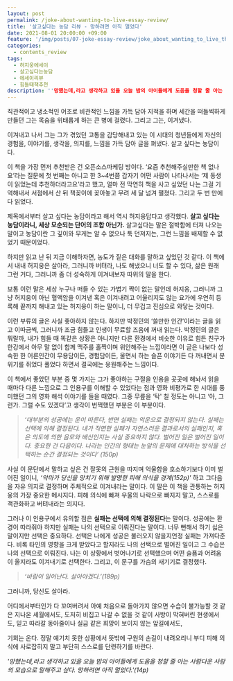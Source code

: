 ```yaml
---
layout: post
permalink: /joke-about-wanting-to-live-essay-review/
title: '살고싶다는 농담 리뷰 - 망하려면 아직 멀었다'
date: 2021-08-01 20:00:00 +09:00
feature: '/img/posts/07-joke-essay-review/joke_about_wanting_to_live_thum.png'
categories:
  - contents_review
tags:
  - 허지웅에세이
  - 살고싶다는농담
  - 에세이리뷰
  - 힘들때책추천
description: ''망했는데,라고 생각하고 있을 오늘 밤의 아이들에게 도움을 청할 줄 아는 사람다운 사람의 모습으로 말해주고 싶다. 망하려면 아직 멀었다.'(14p)'
---
```


직관적이고 냉소적인 어조로 비관적인 느낌을 가득 담아 지적을 하며 세간을 떠들썩하게 만들던 그는 목숨을 위태롭게 하는 큰 병에 걸렸다. 그리고 그는, 이겨냈다.

이겨내고 나서 그는 그가 겪었던 고통을 감당해내고 있는 이 시대의 청년들에게 자신의 경험을, 이야기를, 생각을, 의지를, 느낌을 가득 담아 글을 펴냈다. 살고 싶다는 농담이다.

이 책을 가장 먼저 추천받은 건 오픈소스마케팅 방이다. ‘요즘 추천해주실만한 책 없나요’라는 질문에 첫 번째는 아니고 한 3~4번쯤 갑자기 어떤 사람이 나타나서는 ‘제 동생이 읽었는데 추천하더라고요’라고 했고, 얼마 전 막연히 책을 사고 싶었던 나는 그걸 기억해내서 서점에서 산 뒤 책꽂이에 꽂아놓고 무려 세 달 넘겨 펼쳤다. 그리고 두 번 만에 다 읽었다.

제목에서부터 살고 싶다는 농담이라고 해서 역시 허지웅답다고 생각했다. **살고 싶다는 농담이라니, 세상 모순되는 단어의 조합 아닌가.** 살고싶다는 말은 절박함에 터져 나오는 말이고 농담이란 그 깊이와 무게는 알 수 없으나 툭 던져지는, 그런 느낌을 배제할 수 없었기 때문이었다.

하지만 읽고 난 뒤 지금 이해하자면, 농도가 짙은 대화를 말하고 싶었던 것 같다. 이 책에서 내내 허지웅은 살아라, 그러니까 버텨라, 나도 해냈으니 너도 할 수 있다, 삶은 원래 그런 거다, 그러니까 좀 더 성숙하게 이겨내보자 따위의 말을 한다.

보통 이런 말은 세상 누구나 떠들 수 있는 가볍기 짝이 없는 말인데 허지웅, 그러니까 그냥 허지웅이 아닌 혈액암을 이겨낸 혹은 이겨내려고 어울리지도 않는 요가에 우연히 등록해 끝까지 해내고 있는 허지웅이 하는 말이니, 더 무겁고 진심으로 와닿는 것이다.

이런 부류의 글은 사실 좋아하지 않는다. 하지만 박정민의 ‘쓸만한 인간’이라는 글을 읽고 이따금씩, 그러니까 조금 힘들고 인생이 무료할 즈음에 꺼내 읽는다. 박정민의 글은 뭐랄까, 내가 힘들 때 똑같은 상황은 아니지만 다른 환경에서 비슷한 이유로 힘든 친구가 한강에서 아무 말 없이 함께 맥주를 홀짝이며 위안해주는 느낌이라면 이 글은 나보다 성숙한 한 어른인간이 무용담이든, 경험담이든, 울면서 하는 슬픈 이야기든 다 꺼내면서 분위기를 쥐었다 풀었다 하면서 결국에는 응원해주는 느낌이다.

이 책에서 좋았던 부분 중 몇 가지는 그가 좋아하는 구절을 인용을 곳곳에 해놔서 읽을 때마다 다른 느낌으로 그 인용구를 이해할 수 있었다는 점과 영화 비평가로 한 시대를 풍미했던 그의 영화 해석 이야기를 들을 때였다. 그중 무릎을 ‘탁' 칠 정도는 아니고 ‘아, 그런가. 그럴 수도 있겠다’고 생각이 번쩍했던 부분은 이 부분이다.

>  *‘대부분의 성공에는 운이 따른다, 반면 실패는 악운으로 결정되지 않는다. 실패는 선택에 의해 결정된다. 내가 직면한 실패가 자연스러운 결과로서의 실패인지, 혹은 의도에 의한 음모와 배신인지는 사실 중요하지 않다. 벌어진 일은 벌어진 일이다. 중요한 건 다음이다. 나라는 인간의 형태는 눈앞의 문제에 대처하는 방식을 선택하는 순간 결정되는 것이다’ (150p)*

사실 이 문단에서 말하고 싶은 건 잘못의 근원을 따지며 억울함을 호소하기보다 이미 벌어진 일이니, *‘악마가 당신을 망치기 위해 발명한 피해 의식을 경계(152p)'* 하고 그다음을 자유 의지로 결정하며 주체적으로 이겨내라는 말이다. 이 말은 이 책을 관통하는 허지웅의 가장 중요한 메시지다. 피해 의식에 빠져 우울의 나락으로 빠지지 말고, 스스로를 객관화하고 버텨내라는 의지다.

그러나 이 인용구에서 유의할 점은 **실패는 선택에 의해 결정된다**는 말이다. 성공에는 환경이 따라줘야 하지만 실패는 나의 선택으로 이뤄진다는 말이다. 너무 뻔해서 하기 싫은 말이지만 선택은 중요하다. 선택은 나에게 성공은 불러오지 않을지언정 실패는 가져다준다. 비록 타인의 영향을 크게 받았다고 할지라도 나의 선택으로 벌어진 일이고 그 수습은 나의 선택으로 이뤄진다. 나는 이 상황에서 벗어나기로 선택했으며 어떤 슬픔과 어려움이 올지라도 이겨내기로 선택한다. 그리고, 이 문구를 가슴의 새기기로 결정했다.

>  *‘바람이 일어난다. 살아야겠다.’(189p)*

그러니까, 당신도 살아라.

어디에서부터인가 다 꼬여버려서 아예 처음으로 돌아가지 않으면 수습이 불가능할 것 같은 지나온 세월에서도, 도저히 비집고 나갈 수 없을 것 같이 사방이 막혀버린 현생에서도, 믿고 따라갈 동아줄이나 실금 같은 희망이 보이지 않는 앞길에서도,

기회는 온다. 정말 예기치 못한 상황에서 뜻밖에 구원의 손길이 내려오리니 부디 피해 의식에 사로잡히지 말고 부단히 스스로를 단련하기를 바란다.

*'망했는데,라고 생각하고 있을 오늘 밤의 아이들에게 도움을 청할 줄 아는 사람다운 사람의 모습으로 말해주고 싶다. 망하려면 아직 멀었다.'(14p)*
